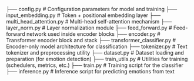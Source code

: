 ├── config.py # Configuration parameters for model and training
├── input_embedding.py # Token + positional embedding layer
├── multi_head_attention.py # Multi-head self-attention mechanism
├── layer_norm.py # Layer normalization module
├── feed_forward.py # Feed-forward network used inside encoder blocks
├── encoder.py # Transformer encoder block and stack
├── transformer_classifier.py # Encoder-only model architecture for classification
├── tokenizer.py # Text tokenizer and preprocessing utility
├── dataset.py # Dataset loading and preparation (for emotion detection)
├── train_utils.py # Utilities for training (schedulers, metrics, etc.)
├── train.py # Training script for the classifier
├── inference.py # Inference script for predicting emotions from text
